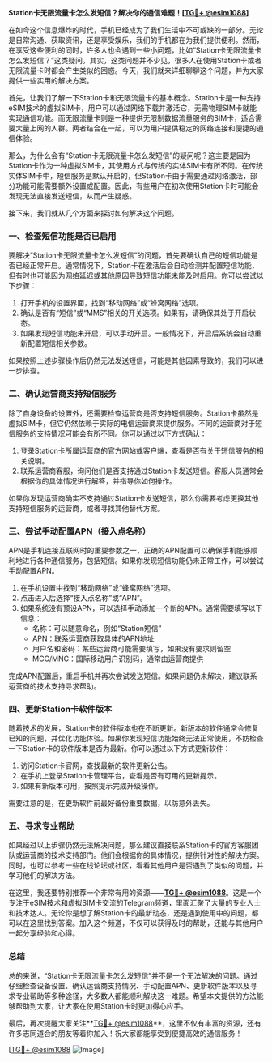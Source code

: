 **Station卡无限流量卡怎么发短信？解决你的通信难题！[[TG💪+ @esim1088](https://t.me/s/esim1088)]**

在如今这个信息爆炸的时代，手机已经成为了我们生活中不可或缺的一部分。无论是日常沟通、获取资讯，还是享受娱乐，我们的手机都在为我们提供便利。然而，在享受这些便利的同时，许多人也会遇到一些小问题，比如“Station卡无限流量卡怎么发短信？”这类疑问。其实，这类问题并不少见，很多人在使用Station卡或者无限流量卡时都会产生类似的困惑。今天，我们就来详细聊聊这个问题，并为大家提供一些实用的解决方案。

首先，让我们了解一下Station卡和无限流量卡的基本概念。Station卡是一种支持eSIM技术的虚拟SIM卡，用户可以通过网络下载并激活它，无需物理SIM卡就能实现通信功能。而无限流量卡则是一种提供无限制数据流量服务的SIM卡，适合需要大量上网的人群。两者结合在一起，可以为用户提供稳定的网络连接和便捷的通信体验。

那么，为什么会有“Station卡无限流量卡怎么发短信”的疑问呢？这主要是因为Station卡作为一种虚拟SIM卡，其使用方式与传统的实体SIM卡有所不同。在传统实体SIM卡中，短信服务是默认开启的，但Station卡由于需要通过网络激活，部分功能可能需要额外设置或配置。因此，有些用户在初次使用Station卡时可能会发现无法直接发送短信，从而产生疑惑。

接下来，我们就从几个方面来探讨如何解决这个问题。

### **一、检查短信功能是否已启用**

要解决“Station卡无限流量卡怎么发短信”的问题，首先要确认自己的短信功能是否已经正常开启。通常情况下，Station卡在激活后会自动检测并配置短信功能，但有时也可能因为网络延迟或其他原因导致短信功能未能及时启用。你可以尝试以下步骤：

1. 打开手机的设置界面，找到“移动网络”或“蜂窝网络”选项。
2. 确认是否有“短信”或“MMS”相关的开关选项。如果有，请确保其处于开启状态。
3. 如果发现短信功能未开启，可以手动开启。一般情况下，开启后系统会自动重新配置短信相关参数。

如果按照上述步骤操作后仍然无法发送短信，可能是其他因素导致的，我们可以进一步排查。

### **二、确认运营商支持短信服务**

除了自身设备的设置外，还需要检查运营商是否支持短信服务。Station卡虽然是虚拟SIM卡，但它仍然依赖于实际的电信运营商来提供服务。不同的运营商对于短信服务的支持情况可能会有所不同。你可以通过以下方式确认：

1. 登录Station卡所属运营商的官方网站或客户端，查看是否有关于短信服务的相关说明。
2. 联系运营商客服，询问他们是否支持通过Station卡发送短信。客服人员通常会根据你的具体情况进行解答，并指导你如何操作。

如果你发现运营商确实不支持通过Station卡发送短信，那么你需要考虑更换其他支持短信服务的运营商，或者寻找其他替代方案。

### **三、尝试手动配置APN（接入点名称）**

APN是手机连接互联网时的重要参数之一，正确的APN配置可以确保手机能够顺利地进行各种通信服务，包括短信。如果你发现短信功能仍未正常工作，可以尝试手动配置APN。

1. 在手机设置中找到“移动网络”或“蜂窝网络”选项。
2. 点击进入后选择“接入点名称”或“APN”。
3. 如果系统没有预设APN，可以选择手动添加一个新的APN。通常需要填写以下信息：
   - 名称：可以随意命名，例如“Station短信”
   - APN：联系运营商获取具体的APN地址
   - 用户名和密码：某些运营商可能需要填写，如果没有要求则留空
   - MCC/MNC：国际移动用户识别码，通常由运营商提供

完成APN配置后，重启手机并再次尝试发送短信。如果问题仍未解决，建议联系运营商的技术支持寻求帮助。

### **四、更新Station卡软件版本**

随着技术的发展，Station卡的软件版本也在不断更新。新版本的软件通常会修复已知的问题，并优化功能体验。如果你发现短信功能始终无法正常使用，不妨检查一下Station卡的软件版本是否为最新。你可以通过以下方式更新软件：

1. 访问Station卡官网，查找最新的软件更新公告。
2. 在手机上登录Station卡管理平台，查看是否有可用的更新提示。
3. 如果有新版本可用，按照提示完成升级操作。

需要注意的是，在更新软件前最好备份重要数据，以防意外丢失。

### **五、寻求专业帮助**

如果经过以上步骤仍然无法解决问题，那么建议直接联系Station卡的官方客服团队或运营商的技术支持部门。他们会根据你的具体情况，提供针对性的解决方案。同时，也可以参考一些在线论坛或社区，看看其他用户是否遇到了类似的问题，并学习他们的解决方法。

在这里，我还要特别推荐一个非常有用的资源——**[TG💪+ @esim1088](https://t.me/s/esim1088)**。这是一个专注于eSIM技术和虚拟SIM卡交流的Telegram频道，里面汇聚了大量的专业人士和技术达人。无论你是想了解Station卡的最新动态，还是遇到使用中的问题，都可以在这里找到答案。加入这个频道，不仅可以获得及时的帮助，还能与其他用户一起分享经验和心得。

### **总结**

总的来说，“Station卡无限流量卡怎么发短信”并不是一个无法解决的问题。通过仔细检查设备设置、确认运营商支持情况、手动配置APN、更新软件版本以及寻求专业帮助等多种途径，大多数人都能顺利解决这一难题。希望本文提供的方法能够帮助到大家，让大家在使用Station卡时更加得心应手。

最后，再次提醒大家关注**[TG💪+ @esim1088](https://t.me/s/esim1088)**，这里不仅有丰富的资源，还有许多志同道合的朋友等着你加入！祝大家都能享受到便捷高效的通信服务！

[[TG💪+ @esim1088](https://t.me/s/esim1088) ![Image](https://i.postimg.cc/4NQfJmqS/Snipaste-2025-05-13-00-14-12.png)]